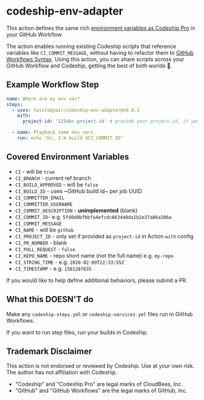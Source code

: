# codeship-env-adapter

This action defines the same rich [environment variables as Codeship Pro](https://documentation.codeship.com/pro/builds-and-configuration/environment-variables/#default-environment-variables) in your GitHub Workflow.

The action enables running existing Codeship scripts that reference variables like `CI_COMMIT_MESSAGE`, without having to refactor them to [GitHub Workflows Syntax](https://help.github.com/en/actions/automating-your-workflow-with-github-actions/workflow-syntax-for-github-actions). Using this action, you can share scripts across your GitHub Workflow and Codeship, getting the best of both worlds 🎉.

## Example Workflow Step

```yaml
name: Where are my env var?
steps:
  - uses: twistedpair/codeship-env-adapter@v0.0.1
    with:
      project-id: '123abc-project-id' # provide your project id, if you fancy 

  - name: Playback some env vars
    run: echo "Hi, I'm build $CI_COMMIT_ID"
```
## Covered Environment Variables

- `CI` - will be `true`
- `CI_BRANCH` - current ref branch
- `CI_BUILD_APPROVED` - will be `false`
- `CI_BUILD_ID` - uses ~GitHub build id~ per job UUID
- `CI_COMMITTER_EMAIL`
- `CI_COMMITTER_USERNAME`
- `CI_COMMIT_DESCRIPTION` - **unimplemented** (blank)
- `CI_COMMIT_ID`- e.g. `5fd8d0bfbbfa4efcdc663440da1b2e37a86a306a`
- `CI_COMMIT_MESSAGE`
- `CI_NAME` - will be `github`
- `CI_PROJECT_ID` - only set if provided as `project-id` in Action `with` config
- `CI_PR_NUMBER` - blank
- `CI_PULL_REQUEST` - `false`
- `CI_REPO_NAME` - repo short name (not the full name) e.g. `my-repo`
- `CI_STRING_TIME` - e.g. `2020-02-09T22:33:55Z`
- `CI_TIMESTAMP` - e.g. `1581287635`

If you would like to help define additional behaviors, please submit a PR.


## What this DOESN'T do

Make any `codeship-steps.yml` or `codeship-services.yml` files run in GitHub Workflows.

If you want to run step files, run your builds in Codeship.


## Trademark Disclaimer
This action is not endorsed or reviewed by Codeship. 
Use at your own risk. The author has not affiliation with Codeship.

- "Codeship" and "Codeship Pro" are legal marks of CloudBees, Inc.
- "GitHub" and "GitHub Workflows" are the legal marks of GitHub, Inc.
